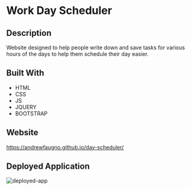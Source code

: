 # Work Day Scheduler

## Description
Website designed to help people write down and save tasks for various hours of the days to help them schedule their day easier.

## Built With
* HTML
* CSS
* JS
* JQUERY
* BOOTSTRAP

## Website
https://andrewfaugno.github.io/day-scheduler/

## Deployed Application
![deployed-app](https://user-images.githubusercontent.com/93367297/166091016-c112d154-a40e-42a3-bff7-2c22d5a4a881.PNG)






